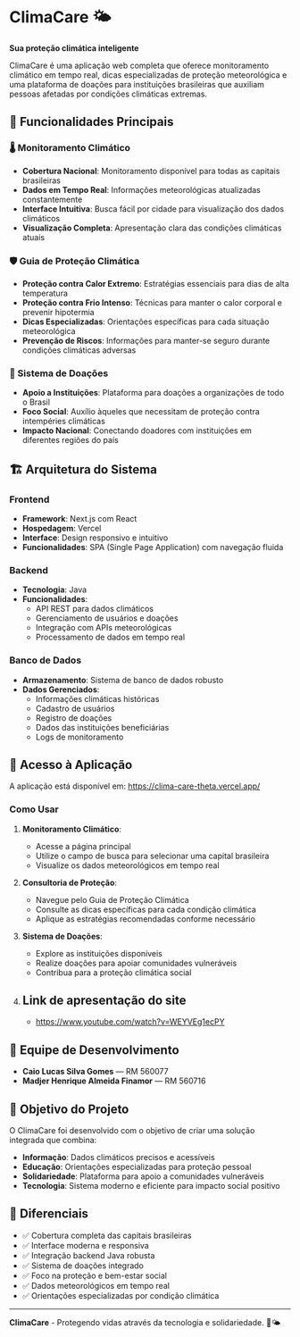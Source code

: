 # ClimaCare 🌤️

**Sua proteção climática inteligente**

ClimaCare é uma aplicação web completa que oferece monitoramento climático em tempo real, dicas especializadas de proteção meteorológica e uma plataforma de doações para instituições brasileiras que auxiliam pessoas afetadas por condições climáticas extremas.

## 🎯 Funcionalidades Principais

### 🌡️ Monitoramento Climático
- **Cobertura Nacional**: Monitoramento disponível para todas as capitais brasileiras
- **Dados em Tempo Real**: Informações meteorológicas atualizadas constantemente
- **Interface Intuitiva**: Busca fácil por cidade para visualização dos dados climáticos
- **Visualização Completa**: Apresentação clara das condições climáticas atuais

### 🛡️ Guia de Proteção Climática
- **Proteção contra Calor Extremo**: Estratégias essenciais para dias de alta temperatura
- **Proteção contra Frio Intenso**: Técnicas para manter o calor corporal e prevenir hipotermia
- **Dicas Especializadas**: Orientações específicas para cada situação meteorológica
- **Prevenção de Riscos**: Informações para manter-se seguro durante condições climáticas adversas

### 💝 Sistema de Doações
- **Apoio a Instituições**: Plataforma para doações a organizações de todo o Brasil
- **Foco Social**: Auxílio àqueles que necessitam de proteção contra intempéries climáticas
- **Impacto Nacional**: Conectando doadores com instituições em diferentes regiões do país

## 🏗️ Arquitetura do Sistema

### Frontend
- **Framework**: Next.js com React
- **Hospedagem**: Vercel
- **Interface**: Design responsivo e intuitivo
- **Funcionalidades**: SPA (Single Page Application) com navegação fluida

### Backend
- **Tecnologia**: Java
- **Funcionalidades**: 
  - API REST para dados climáticos
  - Gerenciamento de usuários e doações
  - Integração com APIs meteorológicas
  - Processamento de dados em tempo real

### Banco de Dados
- **Armazenamento**: Sistema de banco de dados robusto
- **Dados Gerenciados**:
  - Informações climáticas históricas
  - Cadastro de usuários
  - Registro de doações
  - Dados das instituições beneficiárias
  - Logs de monitoramento

## 🚀 Acesso à Aplicação

A aplicação está disponível em: https://clima-care-theta.vercel.app/

### Como Usar

1. **Monitoramento Climático**:
   - Acesse a página principal
   - Utilize o campo de busca para selecionar uma capital brasileira
   - Visualize os dados meteorológicos em tempo real

2. **Consultoria de Proteção**:
   - Navegue pelo Guia de Proteção Climática
   - Consulte as dicas específicas para cada condição climática
   - Aplique as estratégias recomendadas conforme necessário

3. **Sistema de Doações**:
   - Explore as instituições disponíveis
   - Realize doações para apoiar comunidades vulneráveis
   - Contribua para a proteção climática social
  
4. ## Link de apresentação do site
   - https://www.youtube.com/watch?v=WEYVEg1ecPY

## 👥 Equipe de Desenvolvimento

- **Caio Lucas Silva Gomes** — RM 560077
- **Madjer Henrique Almeida Finamor** — RM 560716

## 🎯 Objetivo do Projeto

O ClimaCare foi desenvolvido com o objetivo de criar uma solução integrada que combina:

- **Informação**: Dados climáticos precisos e acessíveis
- **Educação**: Orientações especializadas para proteção pessoal
- **Solidariedade**: Plataforma para apoio a comunidades vulneráveis
- **Tecnologia**: Sistema moderno e eficiente para impacto social positivo

## 🌟 Diferenciais

- ✅ Cobertura completa das capitais brasileiras
- ✅ Interface moderna e responsiva
- ✅ Integração backend Java robusta
- ✅ Sistema de doações integrado
- ✅ Foco na proteção e bem-estar social
- ✅ Dados meteorológicos em tempo real
- ✅ Orientações especializadas por condição climática

---

**ClimaCare** - Protegendo vidas através da tecnologia e solidariedade. 🤝🌤️
